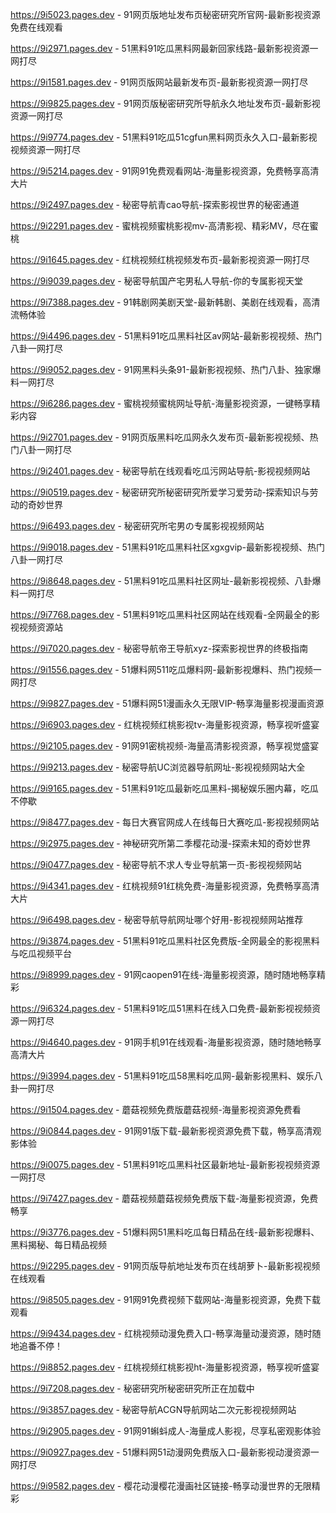 
https://9i5023.pages.dev - 91网页版地址发布页秘密研究所官网-最新影视资源免费在线观看

https://9i2971.pages.dev - 51黑料91吃瓜黑料网最新回家线路-最新影视资源一网打尽

https://9i1581.pages.dev - 91网页版网站最新发布页-最新影视资源一网打尽

https://9i9825.pages.dev - 91网页版秘密研究所导航永久地址发布页-最新影视资源一网打尽

https://9i9774.pages.dev - 51黑料91吃瓜51cgfun黑料网页永久入口-最新影视视频资源一网打尽

https://9i5214.pages.dev - 91网91免费观看网站-海量影视资源，免费畅享高清大片

https://9i2497.pages.dev - 秘密导航青cao导航-探索影视世界的秘密通道

https://9i2291.pages.dev - 蜜桃视频蜜桃影视mv-高清影视、精彩MV，尽在蜜桃

https://9i1645.pages.dev - 红桃视频红桃视频发布页-最新影视资源一网打尽

https://9i9039.pages.dev - 秘密导航国产宅男私人导航-你的专属影视天堂

https://9i7388.pages.dev - 91韩剧网美剧天堂-最新韩剧、美剧在线观看，高清流畅体验

https://9i4496.pages.dev - 51黑料91吃瓜黑料社区av网站-最新影视视频、热门八卦一网打尽

https://9i9052.pages.dev - 91网黑料头条91-最新影视视频、热门八卦、独家爆料一网打尽

https://9i6286.pages.dev - 蜜桃视频蜜桃网址导航-海量影视资源，一键畅享精彩内容

https://9i2701.pages.dev - 91网页版黑料吃瓜网永久发布页-最新影视视频、热门八卦一网打尽

https://9i2401.pages.dev - 秘密导航在线观看吃瓜污网站导航-影视视频网站

https://9i0519.pages.dev - 秘密研究所秘密研究所爱学习爱劳动-探索知识与劳动的奇妙世界

https://9i6493.pages.dev - 秘密研究所宅男の专属影视视频网站

https://9i9018.pages.dev - 51黑料91吃瓜黑料社区xgxgvip-最新影视视频、热门八卦一网打尽

https://9i8648.pages.dev - 51黑料91吃瓜黑料社区网址-最新影视视频、八卦爆料一网打尽

https://9i7768.pages.dev - 51黑料91吃瓜黑料社区网站在线观看-全网最全的影视视频资源站

https://9i7020.pages.dev - 秘密导航帝王导航xyz-探索影视世界的终极指南

https://9i1556.pages.dev - 51爆料网511吃瓜爆料网-最新影视爆料、热门视频一网打尽

https://9i9827.pages.dev - 51爆料网51漫画永久无限VIP-畅享海量影视漫画资源

https://9i6903.pages.dev - 红桃视频红桃影视tv-海量影视资源，畅享视听盛宴

https://9i2105.pages.dev - 91网91密桃视频-海量高清影视资源，畅享视觉盛宴

https://9i9213.pages.dev - 秘密导航UC浏览器导航网址-影视视频网站大全

https://9i9165.pages.dev - 51黑料91吃瓜最新吃瓜黑料-揭秘娱乐圈内幕，吃瓜不停歇

https://9i8477.pages.dev - 每日大赛官网成人在线每日大赛吃瓜-影视视频网站

https://9i2975.pages.dev - 神秘研究所第二季樱花动漫-探索未知的奇妙世界

https://9i0477.pages.dev - 秘密导航不求人专业导航第一页-影视视频网站

https://9i4341.pages.dev - 红桃视频91红桃免费-海量影视资源，免费畅享高清大片

https://9i6498.pages.dev - 秘密导航导航网址哪个好用-影视视频网站推荐

https://9i3874.pages.dev - 51黑料91吃瓜黑料社区免费版-全网最全的影视黑料与吃瓜视频平台

https://9i8999.pages.dev - 91网caopen91在线-海量影视资源，随时随地畅享精彩

https://9i6324.pages.dev - 51黑料91吃瓜51黑料在线入口免费-最新影视视频资源一网打尽

https://9i4640.pages.dev - 91网手机91在线观看-海量影视资源，随时随地畅享高清大片

https://9i3994.pages.dev - 51黑料91吃瓜58黑料吃瓜网-最新影视黑料、娱乐八卦一网打尽

https://9i1504.pages.dev - 蘑菇视频免费版蘑菇视频-海量影视资源免费看

https://9i0844.pages.dev - 91网91版下载-最新影视资源免费下载，畅享高清观影体验

https://9i0075.pages.dev - 51黑料91吃瓜黑料社区最新地址-最新影视视频资源一网打尽

https://9i7427.pages.dev - 蘑菇视频蘑菇视频免费版下载-海量影视资源，免费畅享

https://9i3776.pages.dev - 51爆料网51黑料吃瓜每日精品在线-最新影视爆料、黑料揭秘、每日精品视频

https://9i2295.pages.dev - 91网页版导航地址发布页在线胡萝卜-最新影视视频在线观看

https://9i8505.pages.dev - 91网91免费视频下载网站-海量影视资源，免费下载观看

https://9i9434.pages.dev - 红桃视频动漫免费入口-畅享海量动漫资源，随时随地追番不停！

https://9i8852.pages.dev - 红桃视频红桃影视ht-海量影视资源，畅享视听盛宴

https://9i7208.pages.dev - 秘密研究所秘密研究所正在加载中

https://9i3857.pages.dev - 秘密导航ACGN导航网站二次元影视视频网站

https://9i2905.pages.dev - 91网91蝌蚪成人-海量成人影视，尽享私密观影体验

https://9i0927.pages.dev - 51爆料网51动漫网免费版入口-最新影视动漫资源一网打尽

https://9i9582.pages.dev - 樱花动漫樱花漫画社区链接-畅享动漫世界的无限精彩
